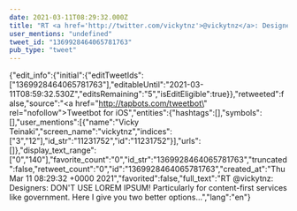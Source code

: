 ```yaml
---
date: 2021-03-11T08:29:32.000Z
title: "RT <a href='http://twitter.com/vickytnz'>@vickytnz</a>: Designers: DON'T USE LOREM IPSUM! Particularly for content-first services like government. Here I give you two better options…″"
user_mentions: "undefined"
tweet_id: "1369928464065781763"
pub_type: "tweet"
---
```

{"edit_info":{"initial":{"editTweetIds":["1369928464065781763"],"editableUntil":"2021-03-11T08:59:32.530Z","editsRemaining":"5","isEditEligible":true}},"retweeted":false,"source":"<a href=\"http://tapbots.com/tweetbot\" rel=\"nofollow\">Tweetbot for iΟS</a>","entities":{"hashtags":[],"symbols":[],"user_mentions":[{"name":"Vicky Teinaki","screen_name":"vickytnz","indices":["3","12"],"id_str":"11231752","id":"11231752"}],"urls":[]},"display_text_range":["0","140"],"favorite_count":"0","id_str":"1369928464065781763","truncated":false,"retweet_count":"0","id":"1369928464065781763","created_at":"Thu Mar 11 08:29:32 +0000 2021","favorited":false,"full_text":"RT @vickytnz: Designers: DON'T USE LOREM IPSUM! Particularly for content-first services like government. Here I give you two better options…","lang":"en"}
